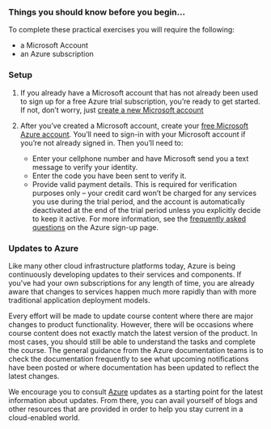 


### Things you should know before you begin... ###

To complete these practical exercises you will require the following:
- a Microsoft Account
- an Azure subscription



### Setup

1. If you already have a Microsoft account that has not already been used to sign up for a free Azure trial subscription, you’re ready to get started. If not, don’t worry, just [create a new Microsoft account](https://aka.ms/edx-devops200.4x-msa)

2. After you’ve created a Microsoft account, create your [free Microsoft Azure account](https://aka.ms/edx-devops200.4x-az2). You’ll need to sign-in with your Microsoft account if you’re not already signed in. Then you’ll need to:
    - Enter your cellphone number and have Microsoft send you a text message to verify your identity.
    - Enter the code you have been sent to verify it.
    - Provide valid payment details. This is required for verification purposes only – your credit card won’t be charged for any services you use during the trial period, and the account is automatically deactivated at the end of the trial period unless you explicitly decide to keep it active.  For more information, see the [frequently asked questions](https://azure.microsoft.com/en-us/free/free-account-faq/) on the Azure sign-up page.


 

### Updates to Azure

Like many other cloud infrastructure platforms today, Azure is being continuously developing updates to their services and components. If you've had your own subscriptions for any length of time, you are already aware that changes to services happen much more rapidly than with more traditional application deployment models.

Every effort will be made to update course content where there are major changes to product functionality. However, there will be occasions where course content does not exactly match the latest version of the product. In most cases, you should still be able to understand the tasks and complete the course. The general guidance from the Azure documentation teams is to check the documentation frequently to see what upcoming notifications have been posted or where documentation has been updated to reflect the latest changes.

 We encourage you to consult [Azure](https://azure.microsoft.com/en-us/updates/) updates as a starting point for the latest information about updates. From there, you can avail yourself of blogs and other resources that are provided in order to help you stay current in a cloud-enabled world.